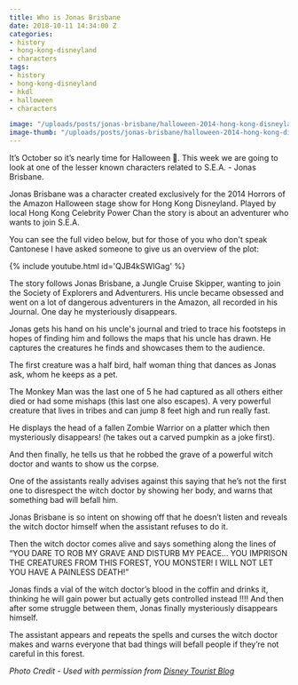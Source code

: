 ```yaml
---
title: Who is Jonas Brisbane
date: 2018-10-11 14:34:00 Z
categories:
- history
- hong-kong-disneyland
- characters
tags:
- history
- hong-kong-disneyland
- hkdl
- halloween
- characters

image: "/uploads/posts/jonas-brisbane/halloween-2014-hong-kong-disneyland.jpg"
image-thumb: "/uploads/posts/jonas-brisbane/halloween-2014-hong-kong-disneyland-small.jpg"
---
```


It’s October so it’s nearly time for Halloween 🎃. This week we are going to look at one of the lesser known characters related to S.E.A. - Jonas Brisbane.

Jonas Brisbane was a character created exclusively for the 2014 Horrors of the Amazon Halloween stage show for Hong Kong Disneyland. Played by local Hong Kong Celebrity Power Chan the story is about an adventurer who wants to join S.E.A.

You can see the full video below, but for those of you who don't speak Cantonese I have asked someone to give us an overview of the plot:

{% include youtube.html id='QJB4kSWIGag' %}

The story follows Jonas Brisbane, a Jungle Cruise Skipper, wanting to join the Society of Explorers and Adventurers. His uncle became obsessed and went on a lot of dangerous adventurers in the Amazon, all recorded in his Journal. One day he mysteriously disappears.  
  
Jonas gets his hand on his uncle's journal and tried to trace his footsteps in hopes of finding him and follows the maps that his uncle has drawn. He captures the creatures he finds and showcases them to the audience.  

The first creature was a half bird, half woman thing that dances as Jonas ask, whom he keeps as a pet.  

The Monkey Man was the last one of 5 he had captured as all others either died or had some mishaps (this last one also escapes). A very powerful creature that lives in tribes and can jump 8 feet high and run really fast.  

He displays the head of a fallen Zombie Warrior on a platter which then mysteriously disappears! (he takes out a carved pumpkin as a joke first).  

And then finally, he tells us that he robbed the grave of a powerful witch doctor and wants to show us the corpse.  

One of the assistants really advises against this saying that he’s not the first one to disrespect the witch doctor by showing her body, and warns that something bad will befall him.  

Jonas Brisbane is so intent on showing off that he doesn’t listen and reveals the witch doctor himself when the assistant refuses to do it.  

Then the witch doctor comes alive and says something along the lines of “YOU DARE TO ROB MY GRAVE AND DISTURB MY PEACE… YOU IMPRISON THE CREATURES FROM THIS FOREST, YOU MONSTER! I WILL NOT LET YOU HAVE A PAINLESS DEATH!”  

Jonas finds a vial of the witch doctor’s blood in the coffin and drinks it, thinking he will gain power but actually gets controlled instead !!!! And then after some struggle between them, Jonas finally mysteriously disappears himself.  

The assistant appears and repeats the spells and curses the witch doctor makes and warns everyone that bad things will befall people if they’re not careful in this forest.

*Photo Credit - Used with permission from [Disney Tourist Blog](https://www.disneytouristblog.com/halloween-hong-kong-disneyland/)*
